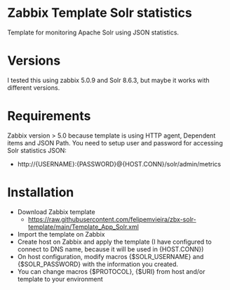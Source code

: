 # Zabbix Template Solr statistics
Template for monitoring Apache Solr using JSON statistics.

# Versions
I tested this using zabbix 5.0.9 and Solr 8.6.3, but maybe it works with different versions.

# Requirements
Zabbix version > 5.0 because template is using HTTP agent, Dependent items and JSON Path. 
You need to setup user and password for accessing Solr statistics JSON:
* http://{USERNAME}:{PASSWORD}@{HOST.CONN}/solr/admin/metrics

# Installation
* Download Zabbix template
  * https://raw.githubusercontent.com/felipemvieira/zbx-solr-template/main/Template_App_Solr.xml
* Import the template on Zabbix
* Create host on Zabbix and apply the template (I have configured to connect to DNS name, because it will be used in {HOST.CONN})
* On host configuration, modify macros {$SOLR_USERNAME} and {$SOLR_PASSWORD} with the information you created.
* You can change macros {$PROTOCOL}, {$URI} from host and/or template to your environment
